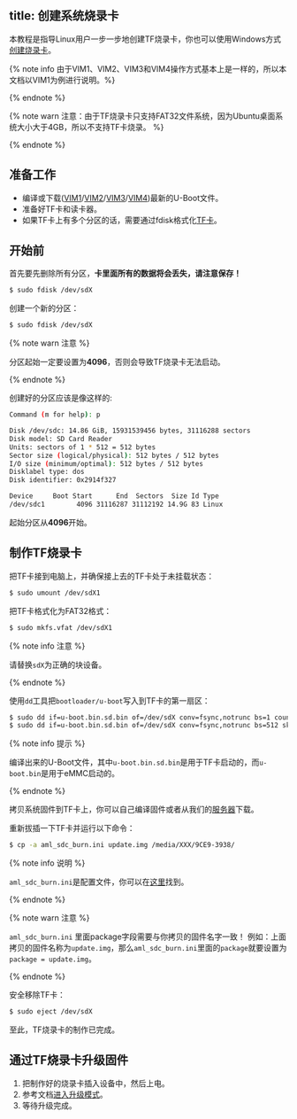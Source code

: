 title: 创建系统烧录卡
---

本教程是指导Linux用户一步一步地创建TF烧录卡，你也可以使用Windows方式[创建烧录卡](CreateBootableSDCard.html)。

{% note info 由于VIM1、VIM2、VIM3和VIM4操作方式基本上是一样的，所以本文档以VIM1为例进行说明。%}

{% endnote %}

{% note warn 注意：由于TF烧录卡只支持FAT32文件系统，因为Ubuntu桌面系统大小大于4GB，所以不支持TF卡烧录。 %}

{% endnote %}

## 准备工作
* 编译或下载([VIM1](https://dl.khadas.com/Firmware/VIM1/U-boot/)/[VIM2](https://dl.khadas.com/Firmware/VIM2/U-boot/)/[VIM3](https://dl.khadas.com/Firmware/VIM3/U-boot/)/[VIM4](https://dl.khadas.com/Firmware/VIM4/U-boot/))最新的U-Boot文件。
* 准备好TF卡和读卡器。
* 如果TF卡上有多个分区的话，需要通过fdisk格式化[TF卡](CreateBurnCardViaCLI.html)。

## 开始前
首先要先删除所有分区，**卡里面所有的数据将会丢失，请注意保存！**

```bash
$ sudo fdisk /dev/sdX
```

创建一个新的分区：

```bash
$ sudo fdisk /dev/sdX
```

{% note warn 注意 %}

分区起始一定要设置为**4096**，否则会导致TF烧录卡无法启动。

{% endnote %}

创建好的分区应该是像这样的:

```bash
Command (m for help): p

Disk /dev/sdc: 14.86 GiB, 15931539456 bytes, 31116288 sectors
Disk model: SD Card Reader
Units: sectors of 1 * 512 = 512 bytes
Sector size (logical/physical): 512 bytes / 512 bytes
I/O size (minimum/optimal): 512 bytes / 512 bytes
Disklabel type: dos
Disk identifier: 0x2914f327

Device     Boot Start      End  Sectors  Size Id Type
/dev/sdc1        4096 31116287 31112192 14.9G 83 Linux
```

起始分区从**4096**开始。

## 制作TF烧录卡

把TF卡接到电脑上，并确保接上去的TF卡处于未挂载状态：

```bash
$ sudo umount /dev/sdX1
```

把TF卡格式化为FAT32格式：
```bash
$ sudo mkfs.vfat /dev/sdX1
```

{% note info 注意 %}
	
请替换`sdX`为正确的块设备。

{% endnote %}

使用`dd`工具把`bootloader/u-boot`写入到TF卡的第一扇区：

```bash
$ sudo dd if=u-boot.bin.sd.bin of=/dev/sdX conv=fsync,notrunc bs=1 count=444
$ sudo dd if=u-boot.bin.sd.bin of=/dev/sdX conv=fsync,notrunc bs=512 skip=1 seek=1
```

{% note info 提示 %}
	
编译出来的U-Boot文件，其中`u-boot.bin.sd.bin`是用于TF卡启动的，而`u-boot.bin`是用于eMMC启动的。

{% endnote %}

拷贝系统固件到TF卡上，你可以自己编译固件或者从我们的[服务器](https://dl.khadas.com/Firmware/)下载。

重新拔插一下TF卡并运行以下命令：

```bash
$ cp -a aml_sdc_burn.ini update.img /media/XXX/9CE9-3938/
```

{% note info 说明 %}

`aml_sdc_burn.ini`是配置文件，你可以在[这里](https://github.com/khadas/images_upgrade/blob/master/Amlogic/aml_sdc_burn.ini)找到。

{% endnote %}

{% note warn 注意 %}

`aml_sdc_burn.ini` 里面package字段需要与你拷贝的固件名字一致！
例如：上面拷贝的固件名称为`update.img`，那么`aml_sdc_burn.ini`里面的`package`就要设置为`package = update.img`。

{% endnote %}


安全移除TF卡：

```bash
$ sudo eject /dev/sdX
```
至此，TF烧录卡的制作已完成。

## 通过TF烧录卡升级固件

1. 把制作好的烧录卡插入设备中，然后上电。
2. 参考文档[进入升级模式](BootIntoUpgradeMode.html)。
3. 等待升级完成。

